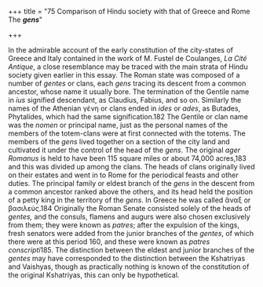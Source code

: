 +++
title = "75 Comparison of Hindu society with that of Greece and Rome The ***gens***"

+++

In the admirable account of the early constitution of the city-states of Greece and Italy contained in the work of M. Fustel de Coulanges, *La Cité Antique*, a close resemblance may be traced with the main strata of Hindu society given earlier in this essay. The Roman state was composed of a number of *gentes* or clans, each *gens* tracing its descent from a common ancestor, whose name it usually bore. The termination of the Gentile name in *ius* signified descendant, as Claudius, Fabius, and so on. Similarly the names of the Athenian γένη or clans ended in *ides* or *ades*, as Butades, Phytalides, which had the same signification.182 The Gentile or clan name was the *nomen* or principal name, just as the personal names of the members of the totem-clans were at first connected with the totems. The members of the *gens* lived together on a section of the city land and cultivated it under the control of the head of the *gens*. The original *ager Romanus* is held to have been 115 square miles or about 74,000 acres,183 and this was divided up among the clans. The heads of clans originally lived on their estates and went in to Rome for the periodical feasts and other duties. The principal family or eldest branch of the *gens* in the descent from a common ancestor ranked above the others, and its head held the position of a petty king in the territory of the *gens*. In Greece he was called ἄναξ or βασιλεύς.184 Originally the Roman Senate consisted solely of the heads of *gentes,* and the consuls, flamens and augurs were also chosen exclusively from them; they were known as *patres*; after the expulsion of the kings, fresh senators were added from the junior branches of the *gentes*, of which there were at this period 160, and these were known as *patres conscripti*185. The distinction between the eldest and junior branches of the *gentes* may have corresponded to the distinction between the Kshatriyas and Vaishyas, though as practically nothing is known of the constitution of the original Kshatriyas, this can only be hypothetical. 


